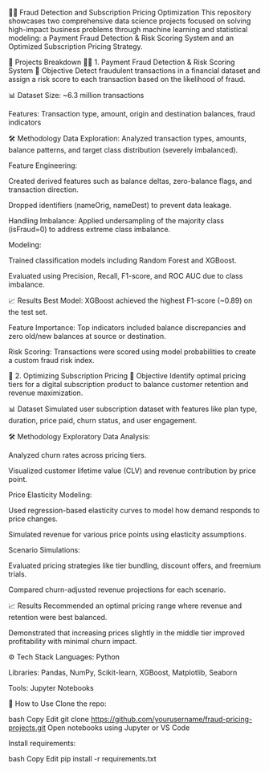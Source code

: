 🔐💡 Fraud Detection and Subscription Pricing Optimization
This repository showcases two comprehensive data science projects focused on solving high-impact business problems through machine learning and statistical modeling: a Payment Fraud Detection & Risk Scoring System and an Optimized Subscription Pricing Strategy.

📁 Projects Breakdown
🕵️‍♂️ 1. Payment Fraud Detection & Risk Scoring System
📌 Objective
Detect fraudulent transactions in a financial dataset and assign a risk score to each transaction based on the likelihood of fraud.

📊 Dataset
Size: ~6.3 million transactions

Features: Transaction type, amount, origin and destination balances, fraud indicators

🛠 Methodology
Data Exploration: Analyzed transaction types, amounts, balance patterns, and target class distribution (severely imbalanced).

Feature Engineering:

Created derived features such as balance deltas, zero-balance flags, and transaction direction.

Dropped identifiers (nameOrig, nameDest) to prevent data leakage.

Handling Imbalance: Applied undersampling of the majority class (isFraud=0) to address extreme class imbalance.

Modeling:

Trained classification models including Random Forest and XGBoost.

Evaluated using Precision, Recall, F1-score, and ROC AUC due to class imbalance.

📈 Results
Best Model: XGBoost achieved the highest F1-score (~0.89) on the test set.

Feature Importance: Top indicators included balance discrepancies and zero old/new balances at source or destination.

Risk Scoring: Transactions were scored using model probabilities to create a custom fraud risk index.

💸 2. Optimizing Subscription Pricing
📌 Objective
Identify optimal pricing tiers for a digital subscription product to balance customer retention and revenue maximization.

📊 Dataset
Simulated user subscription dataset with features like plan type, duration, price paid, churn status, and user engagement.

🛠 Methodology
Exploratory Data Analysis:

Analyzed churn rates across pricing tiers.

Visualized customer lifetime value (CLV) and revenue contribution by price point.

Price Elasticity Modeling:

Used regression-based elasticity curves to model how demand responds to price changes.

Simulated revenue for various price points using elasticity assumptions.

Scenario Simulations:

Evaluated pricing strategies like tier bundling, discount offers, and freemium trials.

Compared churn-adjusted revenue projections for each scenario.

📈 Results
Recommended an optimal pricing range where revenue and retention were best balanced.

Demonstrated that increasing prices slightly in the middle tier improved profitability with minimal churn impact.

⚙️ Tech Stack
Languages: Python

Libraries: Pandas, NumPy, Scikit-learn, XGBoost, Matplotlib, Seaborn

Tools: Jupyter Notebooks

📌 How to Use
Clone the repo:

bash
Copy
Edit
git clone https://github.com/yourusername/fraud-pricing-projects.git
Open notebooks using Jupyter or VS Code

Install requirements:

bash
Copy
Edit
pip install -r requirements.txt
